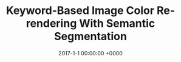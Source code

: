 ---
layout: project_single
image_path: img/publications/img_enh/img_enh.png
title: Keyword-Based Image Color Re-rendering With Semantic Segmentation
conference: ICIP 2017
authors: Fayez Lahoud, Bin Jin, Maria V. Ortiz Segovia, Sabine Susstrunk
date: 2017-1-1 00:00:00 +0000
code: https://github.com/GrimReaperSam/SILE
pdf: papers/ICIP-2017-Paper.pdf
poster: papers/ICIP-2017-Poster.pdf
---